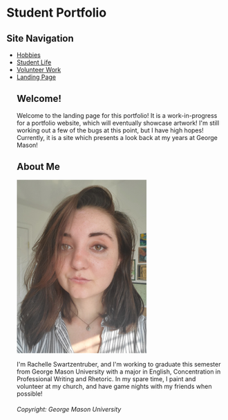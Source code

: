 
<html>
<body>
<h1> Student Portfolio </h1>
  <h2> Site Navigation </h2>
<nav>
    <ul>
      <li><a href="https://github.com/mswartze-creator/Student-Portfolio/blob/master/Hobbies">Hobbies</a>
      <li><a href="https://github.com/mswartze-creator/Student-Portfolio/blob/master/Student%20Life">Student Life</a>
      <li><a href="https://github.com/mswartze-creator/Student-Portfolio/blob/master/Volunteer%20Work">Volunteer Work</a>
      <li><a href="https://github.com/mswartze-creator/Student-Portfolio/blob/master/Landing%20Page">Landing Page</a>

<h2> Welcome! </h2>
<p> Welcome to the landing page for this portfolio! It is a work-in-progress for a portfolio website, which will eventually showcase artwork! I'm still working out a few of the bugs at this point, but I have high hopes! Currently, it is a site which presents a look back at my years at George Mason! </p>

<h2> About Me </h2>
<img src="20200507_180422%20(1).jpg" alt="Rachelle" width="300" height="400">
<picture>
  <source media="(min-width:650px)" srcset= "https://github.com/mswartze-creator/Student-Portfolio/blob/master/20200507_180422%20(1).jpg">
</picture>
<p> I'm Rachelle Swartzentruber, and I'm working to graduate this semester from George Mason University with a major in English, Concentration in Professional Writing and Rhetoric. In my spare time, I paint and volunteer at my church, and have game nights with my friends when possible! <p>


<footer> <h6> Copyright: George Mason University </h6> </footer>
